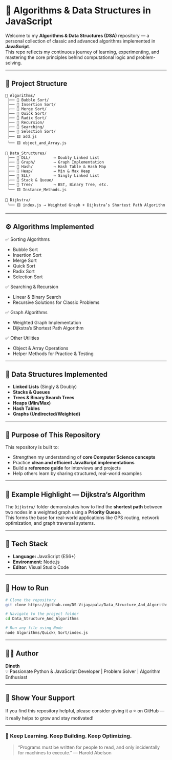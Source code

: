 # 🧠 Algorithms & Data Structures in JavaScript

Welcome to my **Algorithms & Data Structures (DSA)** repository — a personal collection of classic and advanced algorithms implemented in **JavaScript**.  
This repo reflects my continuous journey of learning, experimenting, and mastering the core principles behind computational logic and problem-solving.

---

## 📂 Project Structure

```
📁 Algorithms/
 ├── 📁 Bubble Sort/
 ├── 📁 Insertion Sort/
 ├── 📁 Merge Sort/
 ├── 📁 Quick Sort/
 ├── 📁 Radix Sort/
 ├── 📁 Recursion/
 ├── 📁 Searching/
 ├── 📁 Selection Sort/
 ├── 🟨 add.js
 └── 🟨 object_and_Array.js

📁 Data_Structures/
 ├── 📁 DLL/          → Doubly Linked List
 ├── 📁 Graph/        → Graph Implementation
 ├── 📁 Hash/         → Hash Table & Hash Map
 ├── 📁 Heap/         → Min & Max Heap
 ├── 📁 SLL/          → Singly Linked List
 ├── 📁 Stack & Queue/
 ├── 📁 Tree/         → BST, Binary Tree, etc.
 └── 🟨 Instance_Methods.js

📁 Dijkstra/
 └── 🟨 index.js → Weighted Graph + Dijkstra’s Shortest Path Algorithm
```

---

## ⚙️ Algorithms Implemented

✅ Sorting Algorithms  
- Bubble Sort  
- Insertion Sort  
- Merge Sort  
- Quick Sort  
- Radix Sort  
- Selection Sort  

✅ Searching & Recursion  
- Linear & Binary Search  
- Recursive Solutions for Classic Problems  

✅ Graph Algorithms  
- Weighted Graph Implementation  
- Dijkstra’s Shortest Path Algorithm  

✅ Other Utilities  
- Object & Array Operations  
- Helper Methods for Practice & Testing  

---

## 🧩 Data Structures Implemented

- **Linked Lists** (Singly & Doubly)  
- **Stacks & Queues**  
- **Trees & Binary Search Trees**  
- **Heaps (Min/Max)**  
- **Hash Tables**  
- **Graphs (Undirected/Weighted)**  

---

## 🚀 Purpose of This Repository

This repository is built to:
- Strengthen my understanding of **core Computer Science concepts**  
- Practice **clean and efficient JavaScript implementations**  
- Build a **reference guide** for interviews and projects  
- Help others learn by sharing structured, real-world examples  

---

## 🧮 Example Highlight — Dijkstra’s Algorithm

The `Dijkstra/` folder demonstrates how to find the **shortest path** between two nodes in a weighted graph using a **Priority Queue**.  
This forms the base for real-world applications like GPS routing, network optimization, and graph traversal systems.

---

## 🧰 Tech Stack

- **Language:** JavaScript (ES6+)  
- **Environment:** Node.js  
- **Editor:** Visual Studio Code  

---

## 📘 How to Run

```bash
# Clone the repository
git clone https://github.com/DS-Vijayapala/Data_Structure_And_Algorithms.git

# Navigate to the project folder
cd Data_Structure_And_Algorithms

# Run any file using Node
node Algorithms/Quick\ Sort/index.js
```

---

## 🧑‍💻 Author

**Dineth**  
💡 Passionate Python & JavaScript Developer | Problem Solver | Algorithm Enthusiast  

---

## 🌟 Show Your Support

If you find this repository helpful, please consider giving it a ⭐ on GitHub — it really helps to grow and stay motivated!

---

### 🏁 Keep Learning. Keep Building. Keep Optimizing.
> “Programs must be written for people to read, and only incidentally for machines to execute.” — Harold Abelson

